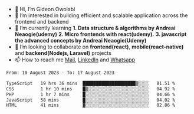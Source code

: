 - 👋 Hi, I’m Gideon Owolabi
- 👀 I’m interested in building efficient and scalable application across the frontend and backend
- 🌱 I’m currently learning <b>1. Data structure & algorithms by Andreai Neaogie(udemy)</b> <b>2. Micro frontends with react(udemy).</b>  <b>3. javascript the advanced concepts by Andreai Neaogie(Udemy)</b>
- 💞️ I’m looking to collaborate on <b>frontend(react)</b>, <b>mobile(react-native)</b> and <b>backend(Nodejs, Laravel)</b> projects
- 📫 How to reach me <a href="mailto:gideoniyin2021@gmail.com">Mail</a>, <a href="https://www.linkedin.com/in/gideon-owolabi-9b667a232/">LinkedIn</a> and <a href="https://wa.me/2348055377085">Whatsapp</a>

<!---
gude1/gude1 is a ✨ special ✨ repository because its `README.md` (this file) appears on your GitHub profile.
You can click the Preview link to take a look at your changes.
--->

<!--START_SECTION:waka-->

```txt
From: 10 August 2023 - To: 17 August 2023

TypeScript   19 hrs 36 mins  ████████████████████▒░░░░   81.51 %
CSS          1 hr 10 mins    █▒░░░░░░░░░░░░░░░░░░░░░░░   04.92 %
PHP          1 hr 7 mins     █░░░░░░░░░░░░░░░░░░░░░░░░   04.66 %
JavaScript   58 mins         █░░░░░░░░░░░░░░░░░░░░░░░░   04.02 %
HTML         41 mins         ▓░░░░░░░░░░░░░░░░░░░░░░░░   02.86 %
```

<!--END_SECTION:waka-->
